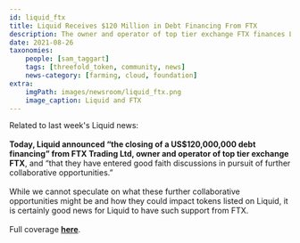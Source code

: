 ```yaml
---
id: liquid_ftx
title: Liquid Receives $120 Million in Debt Financing From FTX
description: The owner and operator of top tier exchange FTX finances Liquid and enters discussions around further collaboration.
date: 2021-08-26
taxonomies: 
    people: [sam_taggart]
    tags: [threefold_token, community, news]
    news-category: [farming, cloud, foundation]
extra:
    imgPath: images/newsroom/liquid_ftx.png
    image_caption: Liquid and FTX
---
```


Related to last week's Liquid news:
<br/>
<br/>
**Today, Liquid announced “the closing of a US$120,000,000 debt financing” from FTX Trading Ltd, owner and operator of top tier exchange FTX**, and “that they have entered good faith discussions in pursuit of further collaborative opportunities.”
<br/>
<br/>
While we cannot speculate on what these further collaborative opportunities might be and how they could impact tokens listed on Liquid, it is certainly good news for Liquid to have such support from FTX.
<br/>
<br/>
Full coverage **[here](https://forum.threefold.io/t/liquid-exchange-receives-120-000-000-in-debt-financing-from-top-tier-ftx/1159)**.